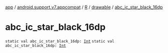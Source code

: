 [app](../../../index.md) / [android.support.v7.appcompat](../../index.md) / [R](../index.md) / [drawable](index.md) / [abc_ic_star_black_16dp](./abc_ic_star_black_16dp.md)

# abc_ic_star_black_16dp

`static val abc_ic_star_black_16dp: `[`Int`](https://kotlinlang.org/api/latest/jvm/stdlib/kotlin/-int/index.html)
`static val abc_ic_star_black_16dp: `[`Int`](https://kotlinlang.org/api/latest/jvm/stdlib/kotlin/-int/index.html)